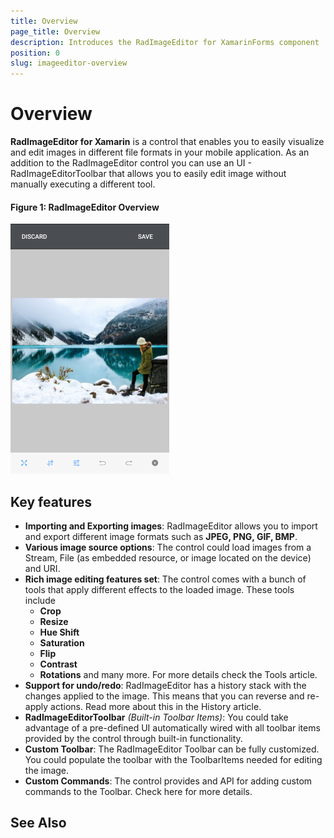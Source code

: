 ```yaml
---
title: Overview
page_title: Overview
description: Introduces the RadImageEditor for XamarinForms component
position: 0
slug: imageeditor-overview
---
```


# Overview #

**RadImageEditor for Xamarin** is a control that enables you to easily visualize and edit images in different file formats in your mobile application. As an addition to the RadImageEditor control you can use an UI - RadImageEditorToolbar that allows you to easily edit image without manually executing a different tool.

#### Figure 1: RadImageEditor Overview

![ImageEditor Overview](images/imageeditor-overview.png "ImageEditor Overview")

## Key features

* **Importing and Exporting images**: RadImageEditor allows you to import and export different image formats such as **JPEG, PNG, GIF, BMP**.
* **Various image source options**: The control could load images from a Stream, File (as embedded resource, or image located on the device) and URI.
* **Rich image editing features set**: The control comes with a bunch of tools that apply different effects to the loaded image. These tools include
	* **Crop**
	* **Resize**
	* **Hue Shift**
	* **Saturation**
	* **Flip**
	* **Contrast**
	* **Rotations** and many more. For more details check the Tools article.
* **Support for undo/redo**: RadImageEditor has a history stack with the changes applied to the image. This means that you can reverse and re-apply actions. Read more about this in the History article.
* **RadImageEditorToolbar** *(Built-in Toolbar Items)*: You could take advantage of a pre-defined UI automatically wired with all toolbar items provided by the control through built-in functionality.
* **Custom Toolbar**: The RadImageEditor Toolbar can be fully customized. You could populate the toolbar with the ToolbarItems needed for editing the image. 
* **Custom Commands**: The control provides and API for adding custom commands to the Toolbar. Check here for more details.

## See Also
